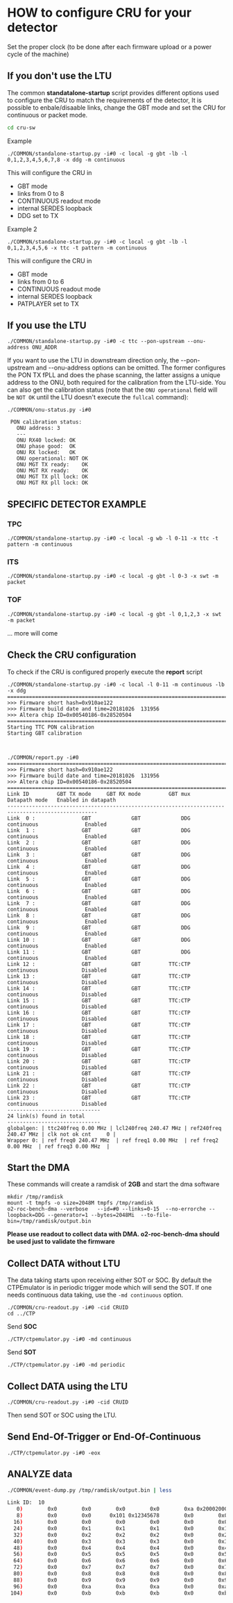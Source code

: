 # HOW to configure CRU for your detector

Set the proper clock (to be done after each firmware upload or a power cycle of the machine)

## If you don't use the LTU

The common **standatalone-startup** script provides different options used to configure the CRU to match the requirements of the detector,
It is possible to enbale/disaable links, change the GBT mode and set the CRU for continuous or packet mode.

```bash
cd cru-sw
```

Example
```
./COMMON/standalone-startup.py -i#0 -c local -g gbt -lb -l 0,1,2,3,4,5,6,7,8 -x ddg -m continuous
```
This will configure the CRU in
- GBT mode
- links from 0 to 8
- CONTINUOUS readout mode
- internal SERDES loopback
- DDG set to TX

Example 2
```
./COMMON/standalone-startup.py -i#0 -c local -g gbt -lb -l 0,1,2,3,4,5,6 -x ttc -t pattern -m continuous
```
This will configure the CRU in
- GBT mode
- links from 0 to 6
- CONTINUOUS readout mode
- internal SERDES loopback
- PATPLAYER set to TX



## If you use the LTU

```
./COMMON/standalone-startup.py -i#0 -c ttc --pon-upstream --onu-address ONU_ADDR
```
If you want to use the LTU in downstream direction only, the --pon-upstream and --onu-address options can be omitted. The former configures the PON TX fPLL and does the phase scanning, the latter assigns a unique address to the ONU, both required for the calibration from the LTU-side. You can also get the calibration status (note that the `ONU operational` field will be `NOT OK` until the LTU doesn't execute the `fullcal` command):

```
./COMMON/onu-status.py -i#0

 PON calibration status:
   ONU address:	3
   ---
   ONU RX40 locked:	OK
   ONU phase good:	OK
   ONU RX locked:	OK
   ONU operational:	NOT OK
   ONU MGT TX ready:	OK
   ONU MGT RX ready:	OK
   ONU MGT TX pll lock:	OK
   ONU MGT RX pll lock:	OK

```



## SPECIFIC DETECTOR EXAMPLE

### TPC

```
./COMMON/standalone-startup.py -i#0 -c local -g wb -l 0-11 -x ttc -t pattern -m continuous
```



### ITS

```
./COMMON/standalone-startup.py -i#0 -c local -g gbt -l 0-3 -x swt -m packet
```



### TOF

```
./COMMON/standalone-startup.py -i#0 -c local -g gbt -l 0,1,2,3 -x swt -m packet
```

... more will come




## Check the CRU configuration

To check if the CRU is configured properly execute the **report** script
```
./COMMON/standalone-startup.py -i#0 -c local -l 0-11 -m continuous -lb -x ddg
=========================================================================================
>>> Firmware short hash=0x910ae122
>>> Firmware build date and time=20181026  131956
>>> Altera chip ID=0x00540186-0x28520504
=========================================================================================
Starting TTC PON calibration
Starting GBT calibration



./COMMON/report.py -i#0
=========================================================================================
>>> Firmware short hash=0x910ae122
>>> Firmware build date and time=20181026  131956
>>> Altera chip ID=0x00540186-0x28520504
=========================================================================================
Link ID         GBT TX mode     GBT RX mode         GBT mux     Datapath mode   Enabled in datapath
---------------------------------------------------------------------------------------------------
Link  0 :               GBT             GBT             DDG        continuous               Enabled
Link  1 :               GBT             GBT             DDG        continuous               Enabled
Link  2 :               GBT             GBT             DDG        continuous               Enabled
Link  3 :               GBT             GBT             DDG        continuous               Enabled
Link  4 :               GBT             GBT             DDG        continuous               Enabled
Link  5 :               GBT             GBT             DDG        continuous               Enabled
Link  6 :               GBT             GBT             DDG        continuous               Enabled
Link  7 :               GBT             GBT             DDG        continuous               Enabled
Link  8 :               GBT             GBT             DDG        continuous               Enabled
Link  9 :               GBT             GBT             DDG        continuous               Enabled
Link 10 :               GBT             GBT             DDG        continuous               Enabled
Link 11 :               GBT             GBT             DDG        continuous               Enabled
Link 12 :               GBT             GBT         TTC:CTP        continuous              Disabled
Link 13 :               GBT             GBT         TTC:CTP        continuous              Disabled
Link 14 :               GBT             GBT         TTC:CTP        continuous              Disabled
Link 15 :               GBT             GBT         TTC:CTP        continuous              Disabled
Link 16 :               GBT             GBT         TTC:CTP        continuous              Disabled
Link 17 :               GBT             GBT         TTC:CTP        continuous              Disabled
Link 18 :               GBT             GBT         TTC:CTP        continuous              Disabled
Link 19 :               GBT             GBT         TTC:CTP        continuous              Disabled
Link 20 :               GBT             GBT         TTC:CTP        continuous              Disabled
Link 21 :               GBT             GBT         TTC:CTP        continuous              Disabled
Link 22 :               GBT             GBT         TTC:CTP        continuous              Disabled
Link 23 :               GBT             GBT         TTC:CTP        continuous              Disabled
------------------------------
24 link(s) found in total
------------------------------
globalgen: | ttc240freq 0.00 MHz | lcl240freq 240.47 MHz | ref240freq 240.47 MHz | clk not ok cnt     0 |
Wrapper 0: | ref freq0 240.47 MHz  | ref freq1 0.00 MHz  | ref freq2 0.00 MHz  | ref freq3 0.00 MHz  |

```



## Start the DMA 

These commands will create a ramdisk of **2GB** and start the dma software

```
mkdir /tmp/ramdisk
mount -t tmpfs -o size=2048M tmpfs /tmp/ramdisk
o2-roc-bench-dma --verbose   --id=#0 --links=0-15  --no-errorche --loopback=DDG --generator=1 --bytes=2048Mi  --to-file-bin=/tmp/ramdisk/output.bin
```

**Please use readout to collect data with DMA. o2-roc-bench-dma should be used just to validate the firmware**



## Collect DATA without LTU

The data taking starts upon receiving either SOT or SOC. By default the CTPEmulator is in periodic trigger mode which will send the SOT. If one needs continuous data taking, use the `-md continuous` option.
```
./COMMON/cru-readout.py -i#0 -cid CRUID
cd ../CTP
```
Send **SOC**
```
./CTP/ctpemulator.py -i#0 -md continuous
```

Send **SOT**
```
./CTP/ctpemulator.py -i#0 -md periodic
```



## Collect DATA using the LTU

```
./COMMON/cru-readout.py -i#0 -cid CRUID
```
Then send SOT or SOC using the LTU.


## Send End-Of-Trigger or End-Of-Continuous

```
./CTP/ctpemulator.py -i#0 -eox
```

## ANALYZE data

```bash
./COMMON/event-dump.py /tmp/ramdisk/output.bin | less

Link ID:  10
   0)        0x0        0x0        0x0        0x0        0xa 0x20002000     0xdead 0x20004003
   8)        0x0        0x0      0x101 0x12345678        0x0        0x0 0xcafebeef        0x0
  16)        0x0        0x0        0x0        0x0        0x0        0x0        0x0        0x0
  24)        0x0        0x1        0x1        0x1        0x0        0x1        0x1        0x1
  32)        0x0        0x2        0x2        0x2        0x0        0x2        0x2        0x2
  40)        0x0        0x3        0x3        0x3        0x0        0x3        0x3        0x3
  48)        0x0        0x4        0x4        0x4        0x0        0x4        0x4        0x4
  56)        0x0        0x5        0x5        0x5        0x0        0x5        0x5        0x5
  64)        0x0        0x6        0x6        0x6        0x0        0x6        0x6        0x6
  72)        0x0        0x7        0x7        0x7        0x0        0x7        0x7        0x7
  80)        0x0        0x8        0x8        0x8        0x0        0x8        0x8        0x8
  88)        0x0        0x9        0x9        0x9        0x0        0x9        0x9        0x9
  96)        0x0        0xa        0xa        0xa        0x0        0xa        0xa        0xa
 104)        0x0        0xb        0xb        0xb        0x0        0xb        0xb        0xb

```
